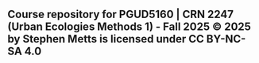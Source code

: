## Course repository for PGUD5160 | CRN 2247 (Urban Ecologies Methods 1) - Fall 2025 © 2025 by Stephen Metts is licensed under CC BY-NC-SA 4.0 